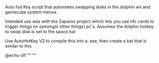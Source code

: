 Auto hot Key script that automates swapping disks in the dolphin wii and gamecube system menus

Intended use was with the Zaparoo project which lets you use nfc cards to trigger things on (amongst other things) pc's.
Assumes the dolphin hotkey to swap disk is set to the space bar

Use AutoHotKey V2 to compile this into a .exe, then create a bat that is similar to this

@echo off
"<Path to exe of this script>" "<Path to Rom>"
